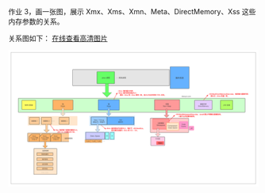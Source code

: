 作业 3，画一张图，展示 Xmx、Xms、Xmn、Meta、DirectMemory、Xss 这些内存参数的关系。

关系图如下： [在线查看高清图片](https://www.processon.com/view/link/5f903b35f346fb06e1e38ff8)

![JVM内存布局及参数设置](./JVM内存布局及参数设置.png)

